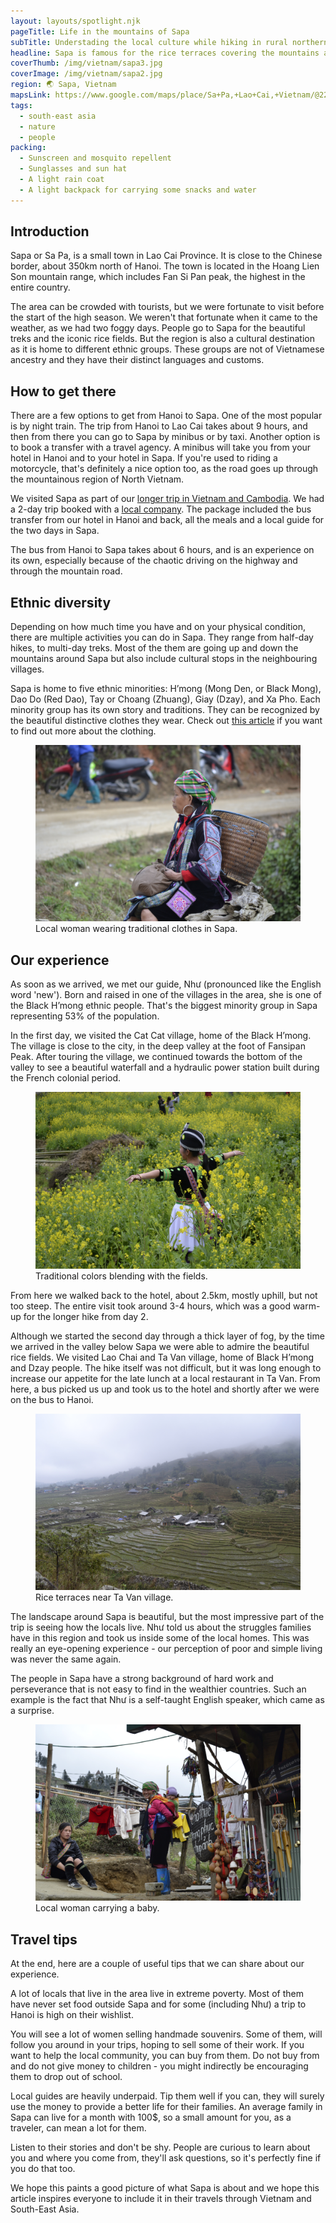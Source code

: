 ```yaml
---
layout: layouts/spotlight.njk
pageTitle: Life in the mountains of Sapa
subTitle: Understading the local culture while hiking in rural northern Vietnam
headline: Sapa is famous for the rice terraces covering the mountains around it. But even more fascinating than the landscapes are the people inhabiting them. Find out more about them in this article.
coverThumb: /img/vietnam/sapa3.jpg
coverImage: /img/vietnam/sapa2.jpg
region: 🌏 Sapa, Vietnam
mapsLink: https://www.google.com/maps/place/Sa+Pa,+Lao+Cai,+Vietnam/@22.3476073,103.7819188,13z/data=!3m1!4b1!4m5!3m4!1s0x36cd416833ee9ad5:0xe1f42da2bbc76727!8m2!3d22.3363608!4d103.8437852
tags:
  - south-east asia
  - nature
  - people
packing:
  - Sunscreen and mosquito repellent
  - Sunglasses and sun hat
  - A light rain coat
  - A light backpack for carrying some snacks and water
---
```


## Introduction

Sapa or Sa Pa, is a small town in Lao Cai Province. It is close to the Chinese border, about 350km north of Hanoi. The town is located in the Hoang Lien Son mountain range, which includes Fan Si Pan peak, the highest in the entire country.

The area can be crowded with tourists, but we were fortunate to visit before the start of the high season. We weren't that fortunate when it came to the weather, as we had two foggy days. People go to Sapa for the beautiful treks and the iconic rice fields. But the region is also a cultural destination as it is home to different ethnic groups. These groups are not of Vietnamese ancestry and they have their distinct languages and customs.

## How to get there

There are a few options to get from Hanoi to Sapa. One of the most popular is by night train. The trip from Hanoi to Lao Cai takes about 9 hours, and then from there you can go to Sapa by minibus or by taxi. Another option is to book a transfer with a travel agency. A minibus will take you from your hotel in Hanoi and to your hotel in Sapa. If you're used to riding a motorcycle, that's definitely a nice option too, as the road goes up through the mountainous region of North Vietnam.

We visited Sapa as part of our [longer trip in Vietnam and Cambodia](/travel/south-east-asian-adventure/). We had a 2-day trip booked with a [local company](https://www.getyourguide.com/activity/hanoi-l205/2-day-sapa-bus-tour-from-hanoi-and-sapa-hotel-stay-t49881). The package included the bus transfer from our hotel in Hanoi and back, all the meals and a local guide for the two days in Sapa.

The bus from Hanoi to Sapa takes about 6 hours, and is an experience on its own, especially because of the chaotic driving on the highway and through the mountain road.

## Ethnic diversity

Depending on how much time you have and on your physical condition, there are multiple activities you can do in Sapa. They range from half-day hikes, to multi-day treks. Most of the them are going up and down the mountains around Sapa but also include cultural stops in the neighbouring villages.

Sapa is home to five ethnic minorities: H’mong (Mong Den, or Black Mong), Dao Do (Red Dao), Tay or Choang (Zhuang), Giay (Dzay), and Xa Pho. Each minority group has its own story and traditions. They can be recognized by the beautiful distinctive clothes they wear. Check out [this article](https://guide.cmego.com/traditional-clothes-of-ethnic-groups-in-sapa/) if you want to find out more about the clothing.

<figure>
  <img src="/img/vietnam/sapa3.jpg" alt="">
  <figcaption>Local woman wearing traditional clothes in Sapa.</figcaption>
</figure>

## Our experience

As soon as we arrived, we met our guide, Như (pronounced like the English word 'new'). Born and raised in one of the villages in the area, she is one of the Black H’mong ethnic people. That's the biggest minority group in Sapa representing 53% of the population.

In the first day, we visited the Cat Cat village, home of the Black H’mong. The village is close to the city, in the deep valley at the foot of Fansipan Peak. After touring the village, we continued towards the bottom of the valley to see a beautiful waterfall and a hydraulic power station built during the French colonial period.

<figure>
  <img src="/img/vietnam/sapa5.jpg" alt="">
  <figcaption>Traditional colors blending with the fields.</figcaption>
</figure>

From here we walked back to the hotel, about 2.5km, mostly uphill, but not too steep. The entire visit took around 3-4 hours, which was a good warm-up for the longer hike from day 2.

Although we started the second day through a thick layer of fog, by the time we arrived in the valley below Sapa we were able to admire the beautiful rice fields. We visited Lao Chai and Ta Van village, home of Black H’mong and Dzay people. The hike itself was not difficult, but it was long enough to increase our appetite for the late lunch at a local restaurant in Ta Van. From here, a bus picked us up and took us to the hotel and shortly after we were on the bus to Hanoi.

<figure>
  <img src="/img/vietnam/sapa4.jpg" alt="">
  <figcaption>Rice terraces near Ta Van village.</figcaption>
</figure>

The landscape around Sapa is beautiful, but the most impressive part of the trip is seeing how the locals live. Như told us about the struggles families have in this region and took us inside some of the local homes. This was really an eye-opening experience - our perception of poor and simple living was never the same again.

The people in Sapa have a strong background of hard work and perseverance that is not easy to find in the wealthier countries. Such an example is the fact that Như is a self-taught English speaker, which came as a surprise.

<figure>
  <img src="/img/vietnam/sapa1.jpg" alt="">
  <figcaption>Local woman carrying a baby.</figcaption>
</figure>

## Travel tips

At the end, here are a couple of useful tips that we can share about our experience.

A lot of locals that live in the area live in extreme poverty. Most of them have never set food outside Sapa and for some (including Như) a trip to Hanoi is high on their wishlist.

You will see a lot of women selling handmade souvenirs. Some of them, will follow you around in your trips, hoping to sell some of their work. If you want to help the local community, you can buy from them. Do not buy from and do not give money to children - you might indirectly be encouraging them to drop out of school.

Local guides are heavily underpaid. Tip them well if you can, they will surely use the money to provide a better life for their families. An average family in Sapa can live for a month with 100\$, so a small amount for you, as a traveler, can mean a lot for them.

Listen to their stories and don't be shy. People are curious to learn about you and where you come from, they'll ask questions, so it's perfectly fine if you do that too.

We hope this paints a good picture of what Sapa is about and we hope this article inspires everyone to include it in their travels through Vietnam and South-East Asia.
